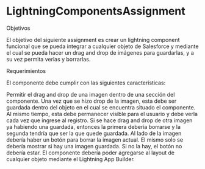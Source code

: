 # LightningComponentsAssignment

Objetivos

El objetivo del siguiente assignment es crear un lightning component funcional que se pueda integrar a cualquier objeto de Salesforce y mediante el cual se pueda hacer un drag and drop de imágenes para guardarlas, y a su vez permita verlas y borrarlas.

Requerimientos

El componente debe cumplir con las siguientes características:

Permitir el drag and drop de una imagen dentro de una sección del componente.
Una vez que se hizo drop de la imagen, esta debe ser guardada dentro del objeto en el cual se encuentra situado el componente. Al mismo tiempo, esta debe permanecer visible para el usuario y debe verla cada vez que ingrese al registro.
Si se hace drag and drop de otra imagen ya habiendo una guardada, entonces la primera debería borrarse y la segunda tendría que ser la que quede guardada.
Al lado de la imagen debería haber un botón para borrar la imagen actual. El mismo solo se debería mostrar si hay una imagen guardada. Si no la hay, el botón no debería estar.
El componente debería poder agregarse al layout de cualquier objeto mediante el Lightning App Builder.

